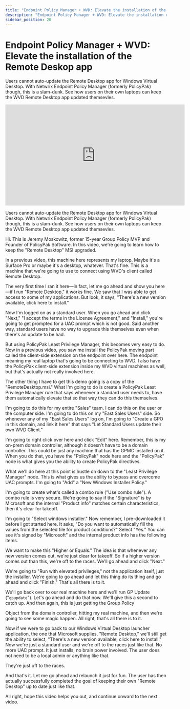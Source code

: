 ```yaml
---
title: "Endpoint Policy Manager + WVD: Elevate the installation of the Remote Deskop app"
description: "Endpoint Policy Manager + WVD: Elevate the installation of the Remote Deskop app"
sidebar_position: 20
---
```


# Endpoint Policy Manager + WVD: Elevate the installation of the Remote Deskop app

Users cannot auto-update the Remote Desktop app for Windows Virtual Desktop. With Netwrix Endpoint
Policy Manager (formerly PolicyPak) though, this is a slam-dunk. See how users on their own laptops
can keep the WVD Remote Desktop app updated themsevles.

<iframe width="560" height="315" src="https://www.youtube.com/embed/Q_LEsCNQlQg" title="Endpoint Policy Manager + WVD: Elevate the installation of the Remote Deskop app" frameborder="0" allow="accelerometer; autoplay; clipboard-write; encrypted-media; gyroscope; picture-in-picture; web-share" referrerpolicy="strict-origin-when-cross-origin" allowfullscreen="1"></iframe>

Users cannot auto-update the Remote Desktop app for Windows Virtual Desktop. With Netwrix Endpoint
Policy Manager (formerly PolicyPak) though, this is a slam-dunk. See how users on their own laptops
can keep the WVD Remote Desktop app updated themsevles.

Hi. This is Jeremy Moskowitz, former 15-year Group Policy MVP and Founder of PolicyPak Software. In
this video, we're going to learn how to keep the "Remote Desktop" MSI upgraded.

In a previous video, this machine here represents my laptop. Maybe it's a Surface Pro or maybe it's
a desktop, whatever. That's fine. This is a machine that we're going to use to connect using WVD's
client called Remote Desktop.

The very first time I ran it here—in fact, let me go ahead and show you here—if I run "Remote
Desktop," it works fine. We saw that I was able to get access to some of my applications. But look,
it says, "There's a new version available, click here to install."

Now I'm logged on as a standard user. When you go ahead and click "Next," "I accept the terms in the
License Agreement," and "Install," you're going to get prompted for a UAC prompt which is not good.
Said another way, standard users have no way to upgrade this themselves even when there's an update
to be had.

But using PolicyPak Least Privilege Manager, this becomes very easy to do. Now in a previous video,
you saw me install the PolicyPak moving part called the client-side extension on the endpoint over
here. The endpoint meaning my real laptop that's going to be connecting to WVD. I also have the
PolicyPak client-side extension inside my WVD virtual machines as well, but that's actually not
really involved here.

The other thing I have to get this demo going is a copy of the "RemoteDesktop.msi." What I'm going
to do is create a PolicyPak Least Privilege Manager rule that says whenever a standard user needs
to, have them automatically elevate that so that way they can do this themselves.

I'm going to do this for my entire "Sales" team. I can do this on the user or the computer side. I'm
going to do this on my "East Sales Users" side. So whenever any of my "East Sales Users" log on, I'm
going to "Create a GPO in this domain, and link it here" that says "Let Standard Users update their
own WVD Client."

I'm going to right click over here and click "Edit" here. Remember, this is my on-prem domain
controller, although it doesn't have to be a domain controller. This could be just any machine that
has the GPMC installed on it. When you do that, you have the "PolicyPak" node here and the
"PolicyPak" node is what gives you the ability to create PolicyPak directives.

What we'll do here at this point is hustle on down to the "Least Privilege Manager" node. This is
what gives us the ability to bypass and overcome UAC prompts. I'm going to "Add" a "New Windows
Installer Policy."

I'm going to create what's called a combo rule ("Use combo rule"). A combo rule is very secure.
We're going to say if the "Signature" is by Microsoft and the internal "Product info" matches
certain characteristics, then it's clear for takeoff.

I'm going to "Select windows installer." Now remember, I pre-downloaded it before I got started
here. It asks, "Do you want to automatically fill the values from the selected file for product
conditions?" Select "Yes." You can see it's signed by "Microsoft" and the internal product info has
the following items.

We want to make this "Higher or Equals." The idea is that whenever any new version comes out, we're
just clear for takeoff. So if a higher version comes out than this, we're off to the races. We'll go
ahead and click "Next."

We're going to "Run with elevated privileges," not the application itself, just the installer. We're
going to go ahead and let this thing do its thing and go ahead and click "Finish." That's all there
is to it.

We'll go back over to our real machine here and we'll run GP Update ("`gpupdate`"). Let's go ahead
and do that now. We'll give this a second to catch up. And then again, this is just getting the
Group Policy

Object from the domain controller, hitting my real machine, and then we're going to see some magic
happen. All right, that's all there is to it.

Now if we were to go back to our Windows Virtual Desktop launcher application, the one that
Microsoft supplies, "Remote Desktop," we'll still get the ability to select, "There's a new version
available, click here to install." Now we're just a standard user and we're off to the races just
like that. No more UAC prompt. It just installs, no brain power involved. The user does not need to
be a local admin or anything like that.

They're just off to the races.

And that's it. Let me go ahead and relaunch it just for fun. The user has then actually successfully
completed the goal of keeping their own "Remote Desktop" up to date just like that.

All right, hope this video helps you out, and continue onward to the next video.
